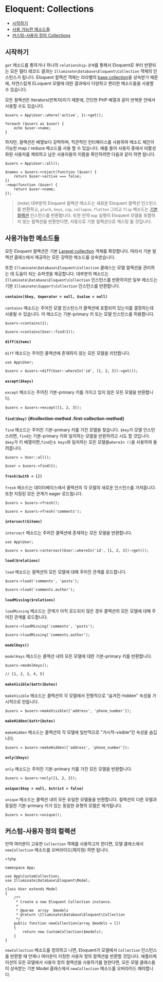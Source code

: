 # Eloquent: Collections

- [시작하기](#introduction)
- [사용 가능한 메소드들](#available-methods)
- [커스텀-사용자 정의 Collections](#custom-collections)

<a name="introduction"></a>
## 시작하기

`get` 메소드를 통하거나 하나의 `relationship-관계`를 통해서 Eloquent로 부터 반환되는 모든 멀티 레코드 결과는 `Illuminate\Database\Eloquent\Collection` 객체의 인스턴스가 됩니다. Eloquent 컬렉션 객체는 라라벨의 [base collection](/docs/{{version}}/collections)을 상속받기 때문에, 자연스럽게 ELoquent 모델에 대한 결과에서 다양하고 편리한 메소드들을 사용할 수 있습니다. 

모든 컬렉션은 Iterators(반복자)이기 때문에, 간단한 PHP 배열과 같이 반복문 안에서 사용할 수도 있습니다.

    $users = App\User::where('active', 1)->get();

    foreach ($users as $user) {
        echo $user->name;
    }

하지만, 컬렉션은 배열보다 강력하며, 직관적인 인터페이스를 사용하여 메소드 체인이 가능한 map / reduce 메소드를 사용 할 수 있습니다. 예를 들어 사용자 중에서 비활성화된 사용자를 제외하고 남은 사용자들의 이름을 확인하려면 다음과 같이 하면 됩니다.

    $users = App\User::all();

    $names = $users->reject(function ($user) {
        return $user->active === false;
    })
    ->map(function ($user) {
        return $user->name;
    });

> {note} 대부분의 Eloquent 컬렉션 메소드는 새로운 Eloquent 컬렉션 인스턴스를 반환하고, `pluck`, `keys`, `zip`, `collapse`, `flatten` 그리고 `flip` 메소드는 [기본 컬렉션](/docs/{{version}}/collections) 인스턴스를 반환합니다. 또한 만약 `map` 실행이 Eloquent 모델을 포함하지 않는 컬렉션을 반환한다면, 자동으로 기본 컬렉션으로 캐스팅 될 것입니다.

<a name="available-methods"></a>
## 사용가능한 메소드들 

모든 Eloquent 컬렉션은 기본 [Laravel collection](/docs/{{version}}/collections#available-methods) 객체를 확장합니다. 따라서 기본 컬렉션 클래스에서 제공하는 모든 강력한 메소드를 상속받습니다.

또한 `Illuminate\Database\Eloquent\Collection` 클래스는 모델 컬렉션을 관리하는 데 도움이 되는 슈퍼셋을 제공합니다. 대부분의 메소드는 `Illuminate\Database\Eloquent\Collection` 인스턴스를 반환하지만 일부 메소드는 기본 `Illuminate\Support\Collection` 인스턴스를 반환합니다.

#### `contains($key, $operator = null, $value = null)`

`contains` 메소드는 주어진 모델 인스턴스가 콜렉션에 포함되어 있는지를 결정하는데 사용될 수 있습니다. 이 메소드는 기본-primary 키 또는 모델 인스턴스를 허용합니다.

    $users->contains(1);
    
    $users->contains(User::find(1));

#### `diff($items)`

`diff` 메소드는 주어진 콜렉션에 존재하지 않는 모든 모델을 리턴합니다.

    use App\User;

    $users = $users->diff(User::whereIn('id', [1, 2, 3])->get());

#### `except($keys)`

`except` 메소드는 주어진 기본-primary 키를 가지고 있지 않은 모든 모델을 반환합니다.

    $users = $users->except([1, 2, 3]);

#### `find($key)` {#collection-method .first-collection-method}

`find` 메소드는 주어진 기본-primary 키를 가진 모델을 찾습니다. `$key`가 모델 인스턴스라면, `find`는 기본-primary 키와 일치하는 모델을 반환하려고 시도 할 것입니다. `$key`가 키 배열이면,`find`는`$ keys`와 일치하는 모든 모델을`whereIn ()`을 사용하여 돌려줍니다.

    $users = User::all();

    $user = $users->find(1);

#### `fresh($with = [])`

`fresh` 메소드는 데이터베이스에서 콜렉션의 각 모델의 새로운 인스턴스를 가져옵니다. 또한 지정된 모든 관계가 eager 로드됩니다.

    $users = $users->fresh();

    $users = $users->fresh('comments');

#### `intersect($items)`

`intersect` 메소드는 주어진 콜렉션에 존재하는 모든 모델을 반환합니다.

    use App\User;

    $users = $users->intersect(User::whereIn('id', [1, 2, 3])->get());

#### `load($relations)`

`load` 메소드는 컬렉션의 모든 모델에 대해 주어진 관계를 로드합니다.

    $users->load('comments', 'posts');

    $users->load('comments.author');

#### `loadMissing($relations)`

`loadMissing` 메소드는 관계가 아직 로드되지 않은 경우 콜렉션의 모든 모델에 대해 주어진 관계를 로드합니다.

    $users->loadMissing('comments', 'posts');

    $users->loadMissing('comments.author');

#### `modelKeys()`

`modelKeys` 메소드는 콜렉션 내의 모든 모델에 대한 기본-primary 키를 반환합니다.

    $users->modelKeys();

    // [1, 2, 3, 4, 5]
    
#### `makeVisible($attributes)`

`makeVisible` 메소드는 콜렉션의 각 모델에서 전형적으로 "숨겨진-hidden" 속성을 가시적으로 만듭니다.

    $users = $users->makeVisible(['address', 'phone_number']);

#### `makeHidden($attributes)`

`makeHidden` 메소드는 콜렉션의 각 모델에 일반적으로 "가시적-visible"인 속성을 숨깁니다.

    $users = $users->makeHidden(['address', 'phone_number']);

#### `only($keys)`

`only` 메소드는 주어진 기본-primary 키를 가진 모든 모델을 반환합니다.

    $users = $users->only([1, 2, 3]);

#### `unique($key = null, $strict = false)`

`unique` 메소드는 콜렉션 내의 모든 유일한 모델들을 반환합니다. 컬렉션의 다른 모델과 동일한 기본-primary 키가 있는 동일한 유형의 모델은 제거됩니다.

    $users = $users->unique();

<a name="custom-collections"></a>
## 커스텀-사용자 정의 컬렉션

만약 여러분이 고유한 `Collection` 객체를 사용하고자 한다면, 모델 클래스에서 `newCollection` 메소드를 오버라이드(재지정) 하면 됩니다.

    <?php

    namespace App;

    use App\CustomCollection;
    use Illuminate\Database\Eloquent\Model;

    class User extends Model
    {
        /**
         * Create a new Eloquent Collection instance.
         *
         * @param  array  $models
         * @return \Illuminate\Database\Eloquent\Collection
         */
        public function newCollection(array $models = [])
        {
            return new CustomCollection($models);
        }
    }

`newCollection` 메소드를 정의하고 나면, Eloquent가 모델에서 `Collection` 인스턴스를 반환할 때 언제나 여러분이 지정한 사용자 정의 컬렉션을 반환할 것입니다. 애플리케이션의 모든 모델에서 사용자 정의 컬렉션을 사용하기를 원한다면, 모든 모델 클래스들이 상속받는 기본 Model 클래스에서 `newCollection` 메소드를 오버라이드 해야합니다. 
